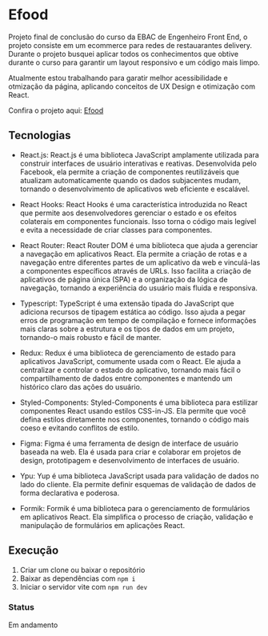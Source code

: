 # Efood
Projeto final de conclusão do curso da EBAC de Engenheiro Front End, o projeto consiste em um ecommerce para redes de restauarantes delivery.
Durante o projeto busquei aplicar todos os conhecimentos que obtive durante o curso para garantir um layout responsivo e um código mais limpo.

Atualmente estou trabalhando para garatir melhor acessibilidade e otmização da página, aplicando conceitos de UX Design e otimização com React.

Confira o projeto aqui: [Efood](https://efood-ecommerce-jhuly.vercel.app/)

## Tecnologias
- React.js: 
React.js é uma biblioteca JavaScript amplamente utilizada para construir interfaces de usuário interativas e reativas. Desenvolvida pelo Facebook, ela permite a criação de componentes reutilizáveis que atualizam automaticamente quando os dados subjacentes mudam, tornando o desenvolvimento de aplicativos web eficiente e escalável.

- React Hooks:
React Hooks é uma característica introduzida no React que permite aos desenvolvedores gerenciar o estado e os efeitos colaterais em componentes funcionais. Isso torna o código mais legível e evita a necessidade de criar classes para componentes.

- React Router:
React Router DOM é uma biblioteca que ajuda a gerenciar a navegação em aplicativos React. Ela permite a criação de rotas e a navegação entre diferentes partes de um aplicativo da web e vinculá-las a componentes específicos através de URLs. Isso facilita a criação de aplicativos de página única (SPA) e a organização da lógica de navegação, tornando a experiência do usuário mais fluida e responsiva.

- Typescript:
TypeScript é uma extensão tipada do JavaScript que adiciona recursos de tipagem estática ao código. Isso ajuda a pegar erros de programação em tempo de compilação e fornece informações mais claras sobre a estrutura e os tipos de dados em um projeto, tornando-o mais robusto e fácil de manter.

- Redux:
Redux é uma biblioteca de gerenciamento de estado para aplicativos JavaScript, comumente usada com o React. Ele ajuda a centralizar e controlar o estado do aplicativo, tornando mais fácil o compartilhamento de dados entre componentes e mantendo um histórico claro das ações do usuário.

- Styled-Components:
Styled-Components é uma biblioteca para estilizar componentes React usando estilos CSS-in-JS. Ela permite que você defina estilos diretamente nos componentes, tornando o código mais coeso e evitando conflitos de estilo.

- Figma:
Figma é uma ferramenta de design de interface de usuário baseada na web. Ela é usada para criar e colaborar em projetos de design, prototipagem e desenvolvimento de interfaces de usuário.

- Ypu:
Yup é uma biblioteca JavaScript usada para validação de dados no lado do cliente. Ela permite definir esquemas de validação de dados de forma declarativa e poderosa.

- Formik:
Formik é uma biblioteca para o gerenciamento de formulários em aplicativos React. Ela simplifica o processo de criação, validação e manipulação de formulários em aplicações React.

## Execução
1. Criar um clone ou baixar o repositório
2. Baixar as dependências com `npm i`
3. Iniciar o servidor vite com `npm run dev`

### Status
Em andamento
